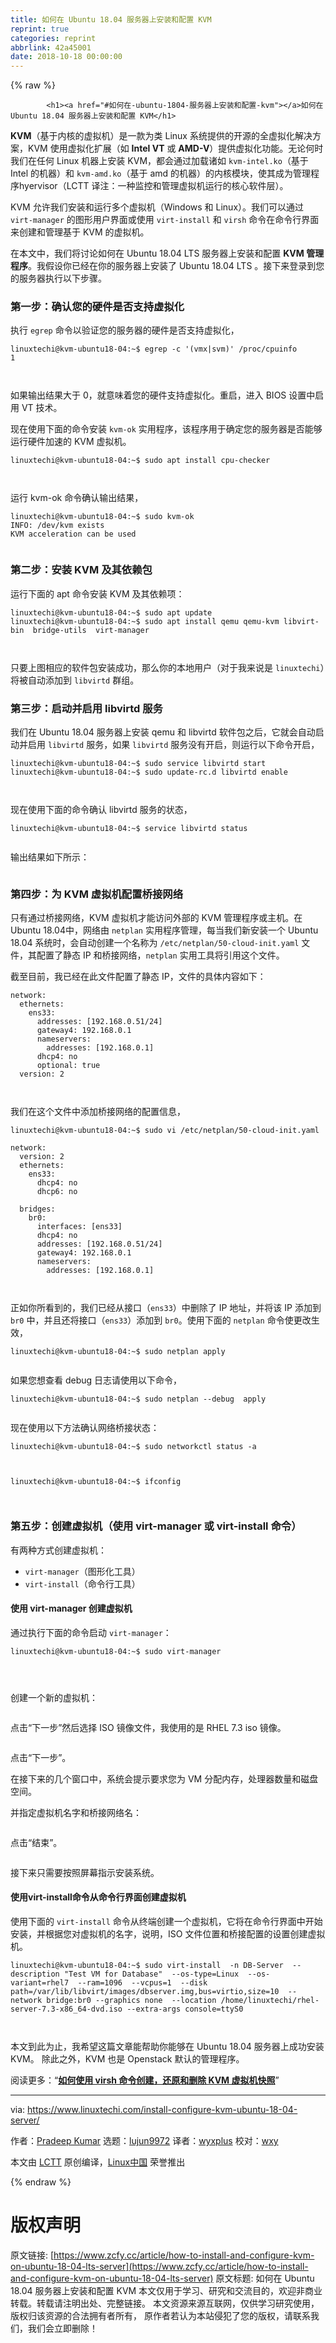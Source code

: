 ```yaml
---
title: 如何在 Ubuntu 18.04 服务器上安装和配置 KVM
reprint: true
categories: reprint
abbrlink: 42a45001
date: 2018-10-18 00:00:00
---
```


{% raw %}

            <h1><a href="#如何在-ubuntu-1804-服务器上安装和配置-kvm"></a>如何在 Ubuntu 18.04 服务器上安装和配置 KVM</h1>
<p><strong>KVM</strong>（基于内核的虚拟机）是一款为类 Linux 系统提供的开源的全虚拟化解决方案，KVM 使用虚拟化扩展（如 <strong>Intel VT</strong> 或 <strong>AMD-V</strong>）提供虚拟化功能。无论何时我们在任何 Linux 机器上安装 KVM，都会通过加载诸如 <code>kvm-intel.ko</code>（基于 Intel 的机器）和 <code>kvm-amd.ko</code>（基于 amd 的机器）的内核模块，使其成为管理程序hyervisor（LCTT 译注：一种监控和管理虚拟机运行的核心软件层）。</p>
<p>KVM 允许我们安装和运行多个虚拟机（Windows 和 Linux）。我们可以通过 <code>virt-manager</code> 的图形用户界面或使用 <code>virt-install</code> 和 <code>virsh</code> 命令在命令行界面来创建和管理基于 KVM 的虚拟机。</p>
<p>在本文中，我们将讨论如何在 Ubuntu 18.04 LTS 服务器上安装和配置 <strong>KVM 管理程序</strong>。我假设你已经在你的服务器上安装了 Ubuntu 18.04 LTS 。接下来登录到您的服务器执行以下步骤。</p>
<h3><a href="#第一步确认您的硬件是否支持虚拟化"></a>第一步：确认您的硬件是否支持虚拟化</h3>
<p>执行 <code>egrep</code> 命令以验证您的服务器的硬件是否支持虚拟化，</p>
<pre><code class="hljs elixir">linuxtechi<span class="hljs-variable">@kvm</span>-ubuntu18-<span class="hljs-number">04</span><span class="hljs-symbol">:~</span><span class="hljs-variable">$ </span>egrep -c <span class="hljs-string">'(vmx|svm)'</span> /proc/cpuinfo
<span class="hljs-number">1</span>

</code></pre><p>如果输出结果大于 0，就意味着您的硬件支持虚拟化。重启，进入 BIOS 设置中启用 VT 技术。</p>
<p>现在使用下面的命令安装 <code>kvm-ok</code> 实用程序，该程序用于确定您的服务器是否能够运行硬件加速的 KVM 虚拟机。</p>
<pre><code class="hljs elixir">linuxtechi<span class="hljs-variable">@kvm</span>-ubuntu18-<span class="hljs-number">04</span><span class="hljs-symbol">:~</span><span class="hljs-variable">$ </span>sudo apt install cpu-checker

</code></pre><p>运行 kvm-ok 命令确认输出结果，</p>
<pre><code class="hljs elixir">linuxtechi<span class="hljs-variable">@kvm</span>-ubuntu18-<span class="hljs-number">04</span><span class="hljs-symbol">:~</span><span class="hljs-variable">$ </span>sudo kvm-ok
<span class="hljs-symbol">INFO:</span> /dev/kvm exists
KVM acceleration can be used

</code></pre><h3><a href="#第二步安装-kvm-及其依赖包"></a>第二步：安装 KVM 及其依赖包</h3>
<p>运行下面的 apt 命令安装 KVM 及其依赖项：</p>
<pre><code class="hljs elixir">linuxtechi<span class="hljs-variable">@kvm</span>-ubuntu18-<span class="hljs-number">04</span><span class="hljs-symbol">:~</span><span class="hljs-variable">$ </span>sudo apt update
linuxtechi<span class="hljs-variable">@kvm</span>-ubuntu18-<span class="hljs-number">04</span><span class="hljs-symbol">:~</span><span class="hljs-variable">$ </span>sudo apt install qemu qemu-kvm libvirt-bin  bridge-utils  virt-manager

</code></pre><p>只要上图相应的软件包安装成功，那么你的本地用户（对于我来说是 <code>linuxtechi</code>）将被自动添加到 <code>libvirtd</code> 群组。</p>
<h3><a href="#第三步启动并启用-libvirtd-服务"></a>第三步：启动并启用 libvirtd 服务</h3>
<p>我们在 Ubuntu 18.04 服务器上安装 qemu 和 libvirtd 软件包之后，它就会自动启动并启用 <code>libvirtd</code> 服务，如果 <code>libvirtd</code> 服务没有开启，则运行以下命令开启，</p>
<pre><code class="hljs routeros">linuxtechi@kvm-ubuntu18-04:~$ sudo<span class="hljs-built_in"> service </span>libvirtd start
linuxtechi@kvm-ubuntu18-04:~$ sudo update-rc.d libvirtd <span class="hljs-builtin-name">enable</span>

</code></pre><p>现在使用下面的命令确认 libvirtd 服务的状态，</p>
<pre><code class="hljs routeros">linuxtechi@kvm-ubuntu18-04:~$<span class="hljs-built_in"> service </span>libvirtd status

</code></pre><p>输出结果如下所示：</p>
<p><a href="https://camo.githubusercontent.com/5eed2515142d5155b6da6f9c485b2b645d026a90/68747470733a2f2f7777772e6c696e757874656368692e636f6d2f77702d636f6e74656e742f75706c6f6164732f323031382f30352f6c696276697274642d636f6d6d616e642d7562756e747531382d30342e6a7067"><img src="https://p0.ssl.qhimg.com/t01817a62ffd5931a33.jpg" alt=""></a></p>
<h3><a href="#第四步为-kvm-虚拟机配置桥接网络"></a>第四步：为 KVM 虚拟机配置桥接网络</h3>
<p>只有通过桥接网络，KVM 虚拟机才能访问外部的 KVM 管理程序或主机。在Ubuntu 18.04中，网络由 <code>netplan</code> 实用程序管理，每当我们新安装一个 Ubuntu 18.04 系统时，会自动创建一个名称为 <code>/etc/netplan/50-cloud-init.yaml</code> 文件，其配置了静态 IP 和桥接网络，<code>netplan</code> 实用工具将引用这个文件。</p>
<p>截至目前，我已经在此文件配置了静态 IP，文件的具体内容如下：</p>
<pre><code class="hljs yaml"><span class="hljs-attr">network:</span>
<span class="hljs-attr">  ethernets:</span>
<span class="hljs-attr">    ens33:</span>
<span class="hljs-attr">      addresses:</span> <span class="hljs-string">[192.168.0.51/24]</span>
<span class="hljs-attr">      gateway4:</span> <span class="hljs-number">192.168</span><span class="hljs-number">.0</span><span class="hljs-number">.1</span>
<span class="hljs-attr">      nameservers:</span>
<span class="hljs-attr">        addresses:</span> <span class="hljs-string">[192.168.0.1]</span>
<span class="hljs-attr">      dhcp4:</span> <span class="hljs-literal">no</span>
<span class="hljs-attr">      optional:</span> <span class="hljs-literal">true</span>
<span class="hljs-attr">  version:</span> <span class="hljs-number">2</span>

</code></pre><p>我们在这个文件中添加桥接网络的配置信息，</p>
<pre><code class="hljs yaml"><span class="hljs-string">linuxtechi@kvm-ubuntu18-04:~$</span> <span class="hljs-string">sudo</span> <span class="hljs-string">vi</span> <span class="hljs-string">/etc/netplan/50-cloud-init.yaml</span>

<span class="hljs-attr">network:</span>
<span class="hljs-attr">  version:</span> <span class="hljs-number">2</span>
<span class="hljs-attr">  ethernets:</span>
<span class="hljs-attr">    ens33:</span>
<span class="hljs-attr">      dhcp4:</span> <span class="hljs-literal">no</span>
<span class="hljs-attr">      dhcp6:</span> <span class="hljs-literal">no</span>

<span class="hljs-attr">  bridges:</span>
<span class="hljs-attr">    br0:</span>
<span class="hljs-attr">      interfaces:</span> <span class="hljs-string">[ens33]</span>
<span class="hljs-attr">      dhcp4:</span> <span class="hljs-literal">no</span>
<span class="hljs-attr">      addresses:</span> <span class="hljs-string">[192.168.0.51/24]</span>
<span class="hljs-attr">      gateway4:</span> <span class="hljs-number">192.168</span><span class="hljs-number">.0</span><span class="hljs-number">.1</span>
<span class="hljs-attr">      nameservers:</span>
<span class="hljs-attr">        addresses:</span> <span class="hljs-string">[192.168.0.1]</span>


</code></pre><p>正如你所看到的，我们已经从接口（<code>ens33</code>）中删除了 IP 地址，并将该 IP 添加到 <code>br0</code> 中，并且还将接口（<code>ens33</code>）添加到 <code>br0</code>。使用下面的 <code>netplan</code> 命令使更改生效，</p>
<pre><code class="hljs elixir">linuxtechi<span class="hljs-variable">@kvm</span>-ubuntu18-<span class="hljs-number">04</span><span class="hljs-symbol">:~</span><span class="hljs-variable">$ </span>sudo netplan apply

</code></pre><p>如果您想查看 debug 日志请使用以下命令，</p>
<pre><code class="hljs elixir">linuxtechi<span class="hljs-variable">@kvm</span>-ubuntu18-<span class="hljs-number">04</span><span class="hljs-symbol">:~</span><span class="hljs-variable">$ </span>sudo netplan --debug  apply

</code></pre><p>现在使用以下方法确认网络桥接状态：</p>
<pre><code class="hljs elixir">linuxtechi<span class="hljs-variable">@kvm</span>-ubuntu18-<span class="hljs-number">04</span><span class="hljs-symbol">:~</span><span class="hljs-variable">$ </span>sudo networkctl status -a

</code></pre><p><a href="https://camo.githubusercontent.com/bd0942617b2ae69472f7c6f72a5ea6a3c33748bc/68747470733a2f2f7777772e6c696e757874656368692e636f6d2f77702d636f6e74656e742f75706c6f6164732f323031382f30352f6e6574776f726b63746c2d636f6d6d616e642d6f75747075742d7562756e747531382d30342e6a7067"><img src="https://p0.ssl.qhimg.com/t0130efc696d5fc938d.jpg" alt=""></a></p>
<pre><code class="hljs elixir">linuxtechi<span class="hljs-variable">@kvm</span>-ubuntu18-<span class="hljs-number">04</span><span class="hljs-symbol">:~</span><span class="hljs-variable">$ </span>ifconfig

</code></pre><p><a href="https://camo.githubusercontent.com/c1da7f3a64cf806a66dc10e2460483758769819b/68747470733a2f2f7777772e6c696e757874656368692e636f6d2f77702d636f6e74656e742f75706c6f6164732f323031382f30352f6966636f6e6669672d636f6d6d616e642d6f75747075742d7562756e747531382d30342e6a7067"><img src="https://p0.ssl.qhimg.com/t012ecc41c4d97b2576.jpg" alt=""></a></p>
<h3><a href="#第五步创建虚拟机使用-virt-manager-或-virt-install-命令"></a>第五步：创建虚拟机（使用 virt-manager 或 virt-install 命令）</h3>
<p>有两种方式创建虚拟机：</p>
<ul>
<li><code>virt-manager</code>（图形化工具）</li>
<li><code>virt-install</code>（命令行工具）</li>
</ul>
<h4><a href="#使用-virt-manager-创建虚拟机"></a>使用 virt-manager 创建虚拟机</h4>
<p>通过执行下面的命令启动 <code>virt-manager</code>：</p>
<pre><code class="hljs elixir">linuxtechi<span class="hljs-variable">@kvm</span>-ubuntu18-<span class="hljs-number">04</span><span class="hljs-symbol">:~</span><span class="hljs-variable">$ </span>sudo virt-manager

</code></pre><p><a href="https://camo.githubusercontent.com/9ab1267c73269667376a8073203016e1d219f765/68747470733a2f2f7777772e6c696e757874656368692e636f6d2f77702d636f6e74656e742f75706c6f6164732f323031382f30352f53746172742d566972742d4d616e616765722d5562756e747531382d30342e6a7067"><img src="https://p0.ssl.qhimg.com/t011dabb74e2da1d7bc.jpg" alt=""></a></p>
<p>创建一个新的虚拟机：</p>
<p><a href="https://camo.githubusercontent.com/2c052c748e23ec7a3304f56405d79655df6eb064/68747470733a2f2f7777772e6c696e757874656368692e636f6d2f77702d636f6e74656e742f75706c6f6164732f323031382f30352f49534f2d66696c652d566972742d4d616e616765722e6a7067"><img src="https://p0.ssl.qhimg.com/t0156538c452ba96890.jpg" alt=""></a></p>
<p>点击“下一步”然后选择 ISO 镜像文件，我使用的是 RHEL 7.3 iso 镜像。</p>
<p><a href="https://camo.githubusercontent.com/04eebcc4ffb07d13e72eee3c2693c77f186890f3/68747470733a2f2f7777772e6c696e757874656368692e636f6d2f77702d636f6e74656e742f75706c6f6164732f323031382f30352f53656c6563742d49534f2d66696c652d766972742d6d616e616765722d5562756e747531382d30342d5365727665722e6a7067"><img src="https://p0.ssl.qhimg.com/t010a90999c8ad4c10b.jpg" alt=""></a></p>
<p>点击“下一步”。</p>
<p>在接下来的几个窗口中，系统会提示要求您为 VM 分配内存，处理器数量和磁盘空间。</p>
<p>并指定虚拟机名字和桥接网络名：</p>
<p><a href="https://camo.githubusercontent.com/69ced8c4729dd98cd9fced21000c059dd344f791/68747470733a2f2f7777772e6c696e757874656368692e636f6d2f77702d636f6e74656e742f75706c6f6164732f323031382f30352f564d2d4e616d652d4e6574776f726b2d566972742d4d616e616765722d5562756e747531382d30342e6a7067"><img src="https://p0.ssl.qhimg.com/t01f79dfa34f8fb3ed9.jpg" alt=""></a></p>
<p>点击“结束”。</p>
<p><a href="https://camo.githubusercontent.com/f5e7295413f0e10d83b0e0ca03800c2946308e64/68747470733a2f2f7777772e6c696e757874656368692e636f6d2f77702d636f6e74656e742f75706c6f6164732f323031382f30352f5248454c372d332d496e7374616c6c6174696f6e2d566972742d4d616e616765722e6a7067"><img src="https://p0.ssl.qhimg.com/t01267b005da8d9ddf6.jpg" alt=""></a></p>
<p>接下来只需要按照屏幕指示安装系统。</p>
<h4><a href="#使用virt-install命令从命令行界面创建虚拟机"></a>使用virt-install命令从命令行界面创建虚拟机</h4>
<p>使用下面的 <code>virt-install</code> 命令从终端创建一个虚拟机，它将在命令行界面中开始安装，并根据您对虚拟机的名字，说明，ISO 文件位置和桥接配置的设置创建虚拟机。</p>
<pre><code class="hljs jboss-cli">linuxtechi@kvm-ubuntu18-04:~$ sudo virt-install  -n DB-Server  <span class="hljs-params">--description</span> <span class="hljs-string">"Test VM for Database"</span>  <span class="hljs-params">--os-type=Linux</span>  <span class="hljs-params">--os-variant=rhel7</span>  <span class="hljs-params">--ram=1096</span>  <span class="hljs-params">--vcpus=1</span>  <span class="hljs-params">--disk</span> path=<span class="hljs-string">/var/lib/libvirt/images/dbserver.img</span>,bus=virtio,size=10  <span class="hljs-params">--network</span> bridge<span class="hljs-function">:br0</span> <span class="hljs-params">--graphics</span> none  <span class="hljs-params">--location</span> <span class="hljs-string">/home/linuxtechi/rhel-server-7.3-x86_64-dvd.iso</span> <span class="hljs-params">--extra-args</span> console=ttyS0

</code></pre><p>本文到此为止，我希望这篇文章能帮助你能够在 Ubuntu 18.04 服务器上成功安装 KVM。 除此之外，KVM 也是 Openstack 默认的管理程序。</p>
<p>阅读更多：“<a href="https://www.linuxtechi.com/create-revert-delete-kvm-virtual-machine-snapshot-virsh-command/"><strong>如何使用 virsh 命令创建，还原和删除 KVM 虚拟机快照</strong></a>”</p>
<hr>
<p>via: <a href="https://www.linuxtechi.com/install-configure-kvm-ubuntu-18-04-server/">https://www.linuxtechi.com/install-configure-kvm-ubuntu-18-04-server/</a></p>
<p>作者：<a href="http://www.linuxtechi.com/author/pradeep/">Pradeep Kumar</a> 选题：<a href="https://github.com/lujun9972">lujun9972</a> 译者：<a href="https://github.com/wyxplus">wyxplus</a> 校对：<a href="https://github.com/wxy">wxy</a></p>
<p>本文由 <a href="https://github.com/LCTT/TranslateProject">LCTT</a> 原创编译，<a href="https://linux.cn/">Linux中国</a> 荣誉推出</p>

          
{% endraw %}

# 版权声明
原文链接: [https://www.zcfy.cc/article/how-to-install-and-configure-kvm-on-ubuntu-18-04-lts-server](https://www.zcfy.cc/article/how-to-install-and-configure-kvm-on-ubuntu-18-04-lts-server)
原文标题: 如何在 Ubuntu 18.04 服务器上安装和配置 KVM
本文仅用于学习、研究和交流目的，欢迎非商业转载。转载请注明出处、完整链接。
本文资源来源互联网，仅供学习研究使用，版权归该资源的合法拥有者所有，
原作者若认为本站侵犯了您的版权，请联系我们，我们会立即删除！
